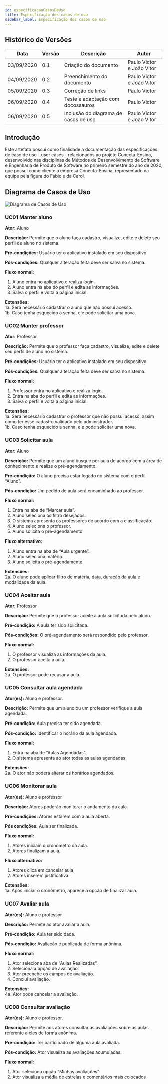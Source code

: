 ```yaml
---
id: especificacaoCasosDeUso
title: Especificação dos casos de uso
sidebar_label: Especificação dos casos de uso
---
```


## Histórico de Versões

| Data | Versão | Descrição | Autor |
|--------|-----------|---------------|---------|
| 03/09/2020 | 0.1 | Criação do documento | Paulo Victor e João Vitor |
| 04/09/2020 | 0.2 | Preenchimento do documento | Paulo Victor e João Vitor |
| 05/09/2020 | 0.3 | Correção de links | Paulo Victor |
| 06/09/2020 | 0.4 | Teste e adaptação com docossauros | Paulo Victor |
| 06/09/2020 | 0.5 | Inclusão do diagrama de casos de uso | Paulo Victor e João Vitor |

## Introdução

Este artefato possui como finalidade a documentação das especificações de caso de uso - user cases - relacionados ao projeto Conecta-Ensina, desenvolvido nas disciplinas de Métodos de Desenvolvimento de Software e Engenharia de Produto de Software no primeiro semestre do ano de 2020, que possui como cliente a empresa Conecta-Ensina, representado na equipe pela figura do Fábio e da Carol.


## Diagrama de Casos de Uso

![Diagrama de Casos de Uso](./website/static/img/diagramaCasoDeUso.svg)


### UC01 Manter aluno

**Ator:** Aluno

**Descrição:** Permite que o aluno faça cadastro, visualize, edite e delete seu perfil de aluno no sistema.

**Pré-condições:** Usuário ter o aplicativo instalado em seu dispositivo.

**Pós-condições:** Qualquer alteração feita deve ser salva no sistema.

**Fluxo normal:**
1. Aluno entra no aplicativo e realiza login.
2. Aluno entra na aba do perfil e edita as informações.
3. Salva o perfil e volta a página inicial.

**Extensões:**<br>
1a. Será necessário cadastrar o aluno que não possui acesso.<br>
1b. Caso tenha esquecido a senha, ele pode solicitar uma nova.<br>


### UC02 Manter professor

**Ator:** Professor

**Descrição:** Permite que o professor faça cadastro, visualize, edite e delete seu perfil de aluno no sistema.

**Pré-condições:** Usuário ter o aplicativo instalado em seu dispositivo.

**Pós-condições:** Qualquer alteração feita deve ser salva no sistema.

**Fluxo normal:**
1. Professor entra no aplicativo e realiza login.
2. Entra na aba do perfil e edita as informações.
3. Salva o perfil e volta a página inicial.

**Extensões:**<br>
1a. Será necessário cadastrar o professor que não possui acesso, assim como ter esse cadastro validado pelo administrador.<br>
1b. Caso tenha esquecido a senha, ele pode solicitar uma nova.<br>


### UC03 Solicitar aula

**Ator:** Aluno

**Descrição:** Permite que um aluno busque por aula de acordo com a área de conhecimento e realize o pré-agendamento.

**Pré-condição:** O aluno precisa estar logado no sistema com o perfil “Aluno”.

**Pós-condição:** Um pedido de aula será encaminhado ao professor.

**Fluxo normal:**
1. Entra na aba de “Marcar aula”.
2. Aluno seleciona os filtro desejados.
3. O sistema apresenta os professores de acordo com a classificação.
4. Aluno seleciona o professor.
5. Aluno solicita o pré-agendamento.

**Fluxo alternativo:**
1. Aluno entra na aba de “Aula urgente”.
2. Aluno seleciona matéria.
3. Aluno solicita o pré-agendamento.

**Extensões:**<br>
2a. O aluno pode aplicar filtro de matéria, data, duração da aula e modalidade da aula.<br>


### UC04 Aceitar aula

**Ator:** Professor

**Descrição:** Permite que o professor aceite a aula solicitada pelo aluno.

**Pré-condição:**  A aula ter sido solicitada.

**Pós-condições:** O pré-agendamento será respondido pelo professor.

**Fluxo normal:**
1. O professor visualiza as informações da aula.
2. O professor aceita a aula.

**Extensões:**<br>
2a. O professor pode recusar a aula.<br>


### UC05 Consultar aula agendada

**Ator(es):** Aluno e professor.

**Descrição:** Permite que um aluno ou um professor verifique a aula agendada. 

**Pré-condição:** Aula precisa ter sido agendada.

**Pós-condição:** Identificar o horário da aula agendada.

**Fluxo normal:**
1. Entra na aba de “Aulas Agendadas”.
2. O sistema apresenta ao ator todas as aulas agendadas. 

**Extensões:**<br>
2a. O ator não poderá alterar os horários agendados. <br>


### UC06 Monitorar aula

**Ator(es):** Aluno e professor

**Descrição:** Atores poderão monitorar o andamento da aula.

**Pré-condições:** Atores estarem com a aula aberta.

**Pós condições:** Aula ser finalizada.

**Fluxo normal:** 
1. Atores iniciam o cronômetro da aula.
2. Atores finalizam a aula.

**Fluxo alternativo:**
1. Atores clica em cancelar aula
2. Atores inserem justificativa.

**Extensões:**<br>
1a. Após iniciar o cronômetro, aparece a opção de finalizar aula.<br>


### UC07 Avaliar aula

**Ator(es):** Aluno e professor

**Descrição:** Permite ao ator avaliar a aula.

**Pré-condição:** Aula ter sido dada.

**Pós-condição:** Avaliação é publicada de forma anônima.

**Fluxo normal:**
1. Ator seleciona aba de “Aulas Realizadas”.
2. Seleciona a opção de avaliação.
3. Ator preenche os campos de avaliação.
4. Conclui avaliação.

**Extensões:**<br>
4a. Ator pode cancelar a avaliação.<br>


### UC08 Consultar avaliação

**Ator(es):** Aluno e professor.

**Descrição:** Permite aos atores consultar as avaliações sobre as aulas referente a eles de forma anônima.

**Pré-condição:** Ter participado de alguma aula avaliada.

**Pós-condição:** Ator visualiza as avaliações acumuladas.

**Fluxo normal:**
1. Ator seleciona opção “Minhas avaliações”
2. Ator visualiza a média de estrelas e comentários mais colocados
